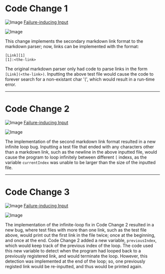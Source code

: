 # **Code Change 1**
![Image](https://dwengxz.github.io/cse15l-lab-reports/chang1.PNG)
[Failure-inducing Input](https://github.com/dwengxz/markdown-parser/blob/main/test-file2.md)

![Image](https://dwengxz.github.io/cse15l-lab-reports/infiniteLoopCMD.PNG)

This change implements the secondary markdown link format to the markdown parser; now, links can be implemented with the format:
```
[Link][1]
[1]:<the-link>
```
The original markdown parser only had code to parse links in the form `[Link](<the-link>)`. Inputting the above test file would cause the code to forever search for a  non-existant char '(', which would result in a run-time error. 

---

# **Code Change 2**
![Image](https://dwengxz.github.io/cse15l-lab-reports/chang2.PNG)
[Failure-inducing Input](https://github.com/dwengxz/markdown-parser/blob/main/test-file3.md)

![Image](https://dwengxz.github.io/cse15l-lab-reports/infiniteLoopCMD.PNG)

The implementation of the second markdown link format resulted in a new infinite loop bug. Inputting a test file that ended with any characters other than a markdown link, such as the newline in the above inputted file, would cause the program to loop infinitely between different `[` indexs, as the variable `currentIndex` was unable to be larger than the size of the inputted file. 

---

# **Code Change 3**
![Image](https://dwengxz.github.io/cse15l-lab-reports/chang3.PNG)
[Failure-inducing Input](https://github.com/dwengxz/markdown-parser/blob/main/test-file.md)

![Image](https://dwengxz.github.io/cse15l-lab-reports/repeatedLine.PNG)

The implementation of the infinite-loop fix in Code Change 2 resulted in a new bug, where test files with more than one link, such as the test file above, would print out the first link in the file twice; once at the beginning, and once at the end. Code Change 2 added a new variable, `previousIndex`, which would keep track of the previous index of the loop. The code used this new variable to detect when the program had looped back to a previously registered link, and would terminate the loop. However, this detection was implemented at the end of the loop; so, one previously registed link would be re-inputted, and thus would be printed again. 
